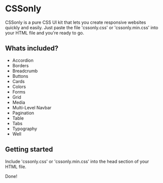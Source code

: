 # CSSonly
CSSonly is a pure CSS UI kit that lets you create responsive websites quickly and easily. Just paste the file 'cssonly.css' or 'cssonly.min.css' into your HTML file and you're ready to go.

## Whats included?
- Accordion
- Borders
- Breadcrumb
- Buttons
- Cards
- Colors
- Forms
- Grid
- Media
- Multi-Level Navbar
- Pagination
- Table
- Tabs
- Typography
- Well

## Getting started
Include 'cssonly.css' or 'cssonly.min.css' into the head section of your HTML file.

Done!
